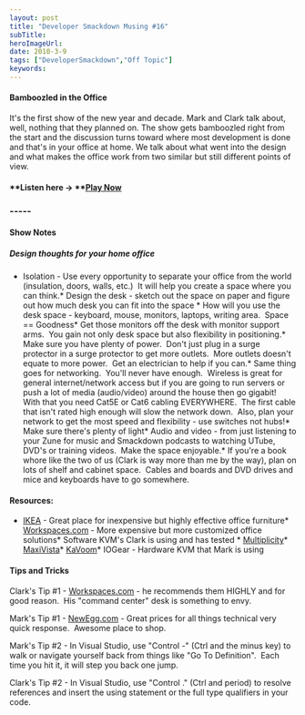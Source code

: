 ```yaml
---
layout: post 
title: "Developer Smackdown Musing #16"
subTitle: 
heroImageUrl: 
date: 2010-3-9
tags: ["DeveloperSmackdown","Off Topic"]
keywords: 
---
```


#### Bamboozled in the Office

It's the first show of the new year and decade. Mark and Clark talk about, well, nothing that they planned on. The show gets bamboozled right from the start and the discussion turns toward where most development is done and that's in your office at home. We talk about what went into the design and what makes the office work from two similar but still different points of view.

#### **Listen here -> **[Play Now](http://csell.net/ct.ashx?id=182c0019-860d-4cd5-9aa5-17203597b91c&url=http%3a%2f%2fwww.podtrac.com%2fpts%2fredirect.mp3%2fDeveloperSmackdown.com%2fServices%2fPodcastServices.svc%2fGetPodcast%2fds_016.mp3)

### -----

#### Show Notes

##### Design thoughts for your home office

*   Isolation - Use every opportunity to separate your office from the world (insulation, doors, walls, etc.)&#160; It will help you create a space where you can think.*   Design the desk - sketch out the space on paper and figure out how much desk you can fit into the space
        *   How will you use the desk space - keyboard, mouse, monitors, laptops, writing area.&#160; Space == Goodness*   Get those monitors off the desk with monitor support arms.&#160; You gain not only desk space but also flexibility in positioning.*   Make sure you have plenty of power.&#160; Don't just plug in a surge protector in a surge protector to get more outlets.&#160; More outlets doesn't equate to more power.&#160; Get an electrician to help if you can.*   Same thing goes for networking.&#160; You'll never have enough.&#160; Wireless is great for general internet/network access but if you are going to run servers or push a lot of media (audio/video) around the house then go gigabit!&#160; With that you need Cat5E or Cat6 cabling EVERYWHERE.&#160; The first cable that isn't rated high enough will slow the network down.&#160; Also, plan your network to get the most speed and flexibility - use switches not hubs!*   Make sure there's plenty of light*   Audio and video - from just listening to your Zune for music and Smackdown podcasts to watching UTube, DVD's or training videos.&#160; Make the space enjoyable.*   If you're a book whore like the two of us (Clark is way more than me by the way), plan on lots of shelf and cabinet space.&#160; Cables and boards and DVD drives and mice and keyboards have to go somewhere.  

#### Resources:

*   [IKEA](http://www.ikea.com/us/en/catalog/categories/departments/workspaces) - Great place for inexpensive but highly effective office furniture*   [Workspaces.com](http://www.workspaces.com/) - More expensive but more customized office solutions*   Software KVM's Clark is using and has tested
        *   [Multiplicity](http://www.stardock.com/products/multiplicity/)*   [MaxiVista](http://www.maxivista.com/)*   [KaVoom](http://www.kavoom.biz/)*   IOGear - Hardware KVM that Mark is using  

#### Tips and Tricks

Clark's Tip #1 - [Workspaces.com](http://www.workspaces.com/) - he recommends them HIGHLY and for good reason.&#160; His "command center" desk is something to envy. 

Mark's Tip #1 - [NewEgg.com](http://www.newegg.com/) - Great prices for all things technical very quick response.&#160; Awesome place to shop.

Mark's Tip #2 - In Visual Studio, use "Control -" (Ctrl and the minus key) to walk or navigate yourself back from things like "Go To Definition".&#160; Each time you hit it, it will step you back one jump.

Clark's Tip #2 - In Visual Studio, use "Control ." (Ctrl and period) to resolve references and insert the using statement or the full type qualifiers in your code.